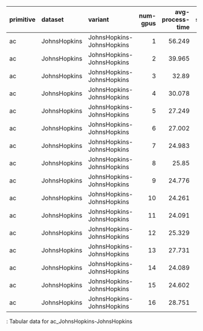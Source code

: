 | primitive   | dataset      | variant                   |   num-gpus |   avg-process-time |   speedup |
|:------------|:-------------|:--------------------------|-----------:|-------------------:|----------:|
| ac          | JohnsHopkins | JohnsHopkins-JohnsHopkins |          1 |             56.249 |   1       |
| ac          | JohnsHopkins | JohnsHopkins-JohnsHopkins |          2 |             39.965 |   1.40746 |
| ac          | JohnsHopkins | JohnsHopkins-JohnsHopkins |          3 |             32.89  |   1.71022 |
| ac          | JohnsHopkins | JohnsHopkins-JohnsHopkins |          4 |             30.078 |   1.8701  |
| ac          | JohnsHopkins | JohnsHopkins-JohnsHopkins |          5 |             27.249 |   2.06426 |
| ac          | JohnsHopkins | JohnsHopkins-JohnsHopkins |          6 |             27.002 |   2.08314 |
| ac          | JohnsHopkins | JohnsHopkins-JohnsHopkins |          7 |             24.983 |   2.25149 |
| ac          | JohnsHopkins | JohnsHopkins-JohnsHopkins |          8 |             25.85  |   2.17598 |
| ac          | JohnsHopkins | JohnsHopkins-JohnsHopkins |          9 |             24.776 |   2.2703  |
| ac          | JohnsHopkins | JohnsHopkins-JohnsHopkins |         10 |             24.261 |   2.31849 |
| ac          | JohnsHopkins | JohnsHopkins-JohnsHopkins |         11 |             24.091 |   2.33486 |
| ac          | JohnsHopkins | JohnsHopkins-JohnsHopkins |         12 |             25.329 |   2.22074 |
| ac          | JohnsHopkins | JohnsHopkins-JohnsHopkins |         13 |             27.731 |   2.02838 |
| ac          | JohnsHopkins | JohnsHopkins-JohnsHopkins |         14 |             24.089 |   2.33505 |
| ac          | JohnsHopkins | JohnsHopkins-JohnsHopkins |         15 |             24.602 |   2.28636 |
| ac          | JohnsHopkins | JohnsHopkins-JohnsHopkins |         16 |             28.751 |   1.95642 |

: Tabular data for ac_JohnsHopkins-JohnsHopkins
